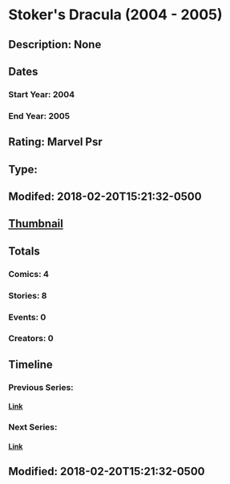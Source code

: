 # Stoker's Dracula (2004 - 2005)
## Description: None
## Dates
### Start Year: 2004
### End Year: 2005
## Rating: Marvel Psr
## Type: 
## Modifed: 2018-02-20T15:21:32-0500
## [Thumbnail](http://i.annihil.us/u/prod/marvel/i/mg/6/b0/5a8c833a8571e.jpg)
## Totals
### Comics: 4
### Stories: 8
### Events: 0
### Creators: 0
## Timeline
### Previous Series: 
#### [Link]()
### Next Series: 
#### [Link]()
## Modified: 2018-02-20T15:21:32-0500